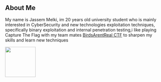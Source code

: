## About Me

My name is Jassem Melki, im 20 years old university student who is mainly interested in CyberSecurity and new technologies exploitation techniques, specifically binary exploitation and internal penetration testing,i like playing Capture The Flag with my team mates [BirdsArentReal CTF](https://twitter.com/barctf)  to sharpen my skills and learn new techniques

<img align="left" width="100" height="100" src="images/tao.png">
